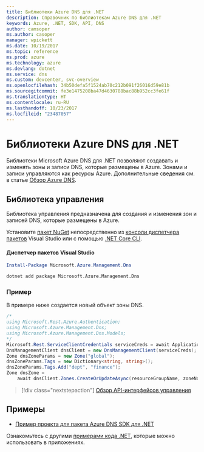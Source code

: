```yaml
---
title: Библиотеки Azure DNS для .NET
description: Справочник по библиотекам Azure DNS для .NET
keywords: Azure, .NET, SDK, API, DNS
author: camsoper
ms.author: casoper
manager: wpickett
ms.date: 10/19/2017
ms.topic: reference
ms.prod: azure
ms.technology: azure
ms.devlang: dotnet
ms.service: dns
ms.custom: devcenter, svc-overview
ms.openlocfilehash: 34b50defa5f1524ab70c212b091f26016d59e81b
ms.sourcegitcommit: fe3e1475208ba47d4630788bac88b952cc3fe61f
ms.translationtype: HT
ms.contentlocale: ru-RU
ms.lasthandoff: 10/23/2017
ms.locfileid: "23487057"
---
```

# <a name="azure-dns-libraries-for-net"></a>Библиотеки Azure DNS для .NET

Библиотеки Microsoft Azure DNS для .NET позволяют создавать и изменять зоны и записи DNS, которые размещены в Azure. Зонами и записи управляются как ресурсы Azure. Дополнительные сведения см. в статье [Обзор Azure DNS](/azure/dns/dns-overview).

## <a name="management-library"></a>Библиотека управления

Библиотека управления предназначена для создания и изменения зон и записей DNS, которые размещены в Azure.

Установите [пакет NuGet](https://www.nuget.org/packages/Microsoft.Azure.Management.Dns) непосредственно из [консоли диспетчера пакетов][PackageManager] Visual Studio или с помощью [.NET Core CLI][DotNetCLI].

#### <a name="visual-studio-package-manager"></a>Диспетчер пакетов Visual Studio

```powershell
Install-Package Microsoft.Azure.Management.Dns
```

```bash
dotnet add package Microsoft.Azure.Management.Dns
```

### <a name="example"></a>Пример

В примере ниже создается новый объект зоны DNS.

```csharp
/*
using Microsoft.Rest.Azure.Authentication;
using Microsoft.Azure.Management.Dns;
using Microsoft.Azure.Management.Dns.Models;
*/
Microsoft.Rest.ServiceClientCredentials serviceCreds = await ApplicationTokenProvider.LoginSilentAsync(tenantId, clientId, secret);
DnsManagementClient dnsClient = new DnsManagementClient(serviceCreds);            
Zone dnsZoneParams = new Zone("global");
dnsZoneParams.Tags = new Dictionary<string, string>();
dnsZoneParams.Tags.Add("dept", "finance");
Zone dnsZone =
    await dnsClient.Zones.CreateOrUpdateAsync(resourceGroupName, zoneName, dnsZoneParams, null, "*");
```

> [!div class="nextstepaction"]
> [Обзор API-интерфейсов управления](/dotnet/api/overview/azure/dns/management)

## <a name="samples"></a>Примеры

* [Пример проекта для пакета Azure DNS SDK для .NET](https://www.microsoft.com/download/details.aspx?id=47268)

Ознакомьтесь с другими [примерами кода .NET](https://azure.microsoft.com/resources/samples/?platform=dotnet), которые можно использовать в приложениях.

[PackageManager]: https://docs.microsoft.com/nuget/tools/package-manager-console
[DotNetCLI]: https://docs.microsoft.com/dotnet/core/tools/dotnet-add-package
